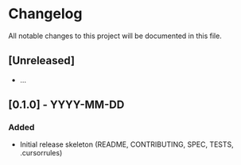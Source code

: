 # Changelog
All notable changes to this project will be documented in this file.

## [Unreleased]
- …

## [0.1.0] - YYYY-MM-DD
### Added
- Initial release skeleton (README, CONTRIBUTING, SPEC, TESTS, .cursorrules)